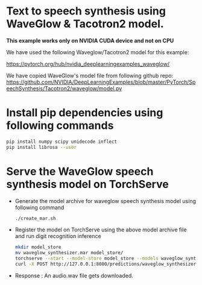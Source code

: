# Text to speech synthesis using WaveGlow & Tacotron2 model.

**This example works only on NVIDIA CUDA device and not on CPU**

We have used the following Waveglow/Tacotron2 model for this example: 

https://pytorch.org/hub/nvidia_deeplearningexamples_waveglow/

We have copied WaveGlow's model file from following github repo:
https://github.com/NVIDIA/DeepLearningExamples/blob/master/PyTorch/SpeechSynthesis/Tacotron2/waveglow/model.py


# Install pip dependencies using following commands

```bash
pip install numpy scipy unidecode inflect
pip install librosa --user
```

# Serve the WaveGlow speech synthesis model on TorchServe

 * Generate the model archive for waveglow speech synthesis model using following command
 
    ```bash
    ./create_mar.sh
    ```
   
 * Register the model on TorchServe using the above model archive file and run digit recognition inference
   
    ```bash
    mkdir model_store
    mv waveglow_synthesizer.mar model_store/
    torchserve --start --model-store model_store --models waveglow_synthesizer.mar
    curl -X POST http://127.0.0.1:8080/predictions/waveglow_synthesizer -T sample_text.txt -o audio.wav
    ```
  * Response :
    An audio.wav file gets downloaded.
